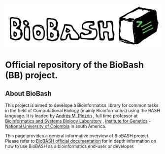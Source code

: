 ![](web/biobash_logo.png) 

# Official repository of the BioBash (BB) project.

## About BioBash
This project is aimed to develope a Bioinformatics library for common tasks in the field of Computational Biology (mainly Bioinformatics) using the BASH language.
It is leaded by [Andrés M. Pinzón](https://www.researchgate.net/profile/Andres-Pinzon-13/research) , full time professor at [Bioinformatics and Systems Biology Laboratory](https://gibbslab.github.io/) , [Institute for Genetics](https://genetica.unal.edu.co/)  - [National University of Colombia](http://unal.edu.co/)  in south America. 

This page provides a general informative overview of BioBASH project. Please refer to [BioBASH official documentation](https://github.com/ampinzonv/BB2/wiki) for in depth information on how to use BioBASH as a bioinformatics end-user or developer.













